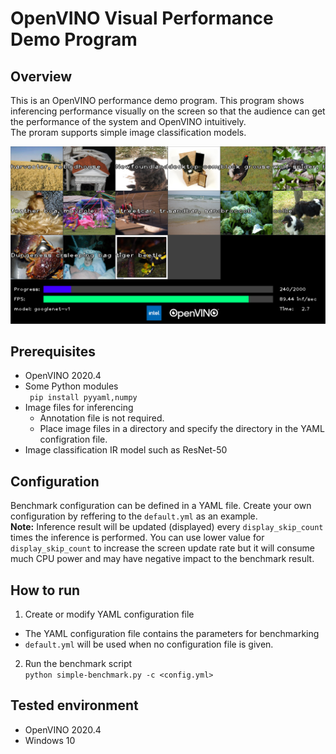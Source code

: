 # OpenVINO Visual Performance Demo Program

## Overview
This is an OpenVINO performance demo program. This program shows inferencing performance visually on the screen so that the audience can get the performance of the system and OpenVINO intuitively.  
The proram supports simple image classification models.  

![screen-shot](./resources/screen-shot.png)

## Prerequisites
- OpenVINO 2020.4
- Some Python modules  
` pip install pyyaml,numpy`
- Image files for inferencing  
  - Annotation file is not required.
  - Place image files in a directory and specify the directory in the YAML configration file.
- Image classification IR model such as ResNet-50

## Configuration
Benchmark configuration can be defined in a YAML file. Create your own configuration by reffering to the `default.yml` as an example.  
**Note:** Inference result will be updated (displayed) every `display_skip_count` times the inference is performed. You can use lower value for `display_skip_count` to increase the screen update rate but it will consume much CPU power and may have negative impact to the benchmark result.  

## How to run
1. Create or modify YAML configuration file
 - The YAML configuration file contains the parameters for benchmarking
 - `default.yml` will be used when no configuration file is given.
2. Run the benchmark script  
`python simple-benchmark.py -c <config.yml>`

## Tested environment
- OpenVINO 2020.4
- Windows 10

